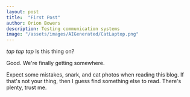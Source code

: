 ```yaml
---
layout: post
title:  "First Post"
author: Orion Bowers
description: Testing communication systems   
image: "/assets/images/AIGenerated/CatLaptop.png"
---
```


*tap* *tap* *tap* Is this thing on?

Good. We're finally getting somewhere.

Expect some mistakes, snark, and cat photos when reading this blog. If that's not your thing, then I guess find something else to read. There's plenty, trust me.

